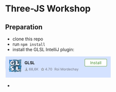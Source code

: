 # Three-JS Workshop

## Preparation
- clone this repo
- run `npm install`
- install the GLSL IntelliJ plugin:

![glsl plugin screenshot](readme-resources/glsl-plugin.png)

-
